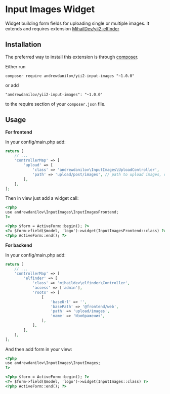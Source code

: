 Input Images Widget
===========
Widget building form fields for uploading single or multiple images. It extends and requires extension [MihailDev/yii2-elfinder](https://github.com/MihailDev/yii2-elfinder)

Installation
------------

The preferred way to install this extension is through [composer](http://getcomposer.org/download/).

Either run

```
composer require andrewdanilov/yii2-input-images "~1.0.0"
```

or add

```
"andrewdanilov/yii2-input-images": "~1.0.0"
```

to the require section of your `composer.json` file.


Usage
-----

__For frontend__

In your config/main.php add:

```php
return [
	// ...
	'controllerMap' => [
		'upload' => [
			'class' => 'andrewdanilov\InputImages\UploadController',
			'path' => 'upload/post/images', // path to upload images, default is 'upload/images'
		],
	],
];
```

Then in view just add a widget call:

```html
<?php
use andrewdanilov\InputImages\InputImagesFrontend;
?>

<?php $form = ActiveForm::begin(); ?>                              
<?= $form->field($model, 'logo')->widget(InputImagesFrontend::class) ?>
<?php ActiveForm::end(); ?>
```

__For backend__

In your config/main.php add:

```php
return [
	// ...
	'controllerMap' => [
		'elfinder' => [
			'class' => 'mihaildev\elfinder\Controller',
			'access' => ['admin'],
			'roots' => [
				[
					'baseUrl' => '',
					'basePath' => '@frontend/web',
					'path' => 'upload/images',
					'name' => 'Изображения',
				],
			],
		],
	],
];
```

And then add form in your view:

```html
<?php
use andrewdanilov\InputImages\InputImages;
?>

<?php $form = ActiveForm::begin(); ?>
<?= $form->field($model, 'logo')->widget(InputImages::class) ?>
<?php ActiveForm::end(); ?>
```
